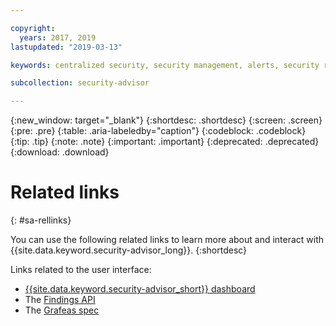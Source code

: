 ```yaml
---

copyright:
  years: 2017, 2019
lastupdated: "2019-03-13"

keywords: centralized security, security management, alerts, security risk, insights, threat detection

subcollection: security-advisor

---
```


{:new_window: target="_blank"}
{:shortdesc: .shortdesc}
{:screen: .screen}
{:pre: .pre}
{:table: .aria-labeledby="caption"}
{:codeblock: .codeblock}
{:tip: .tip}
{:note: .note}
{:important: .important}
{:deprecated: .deprecated}
{:download: .download}

# Related links
{: #sa-rellinks}

You can use the following related links to learn more about and interact with  {{site.data.keyword.security-advisor_long}}.
{:shortdesc}

Links related to the user interface:
* [{{site.data.keyword.security-advisor_short}} dashboard](https://cloud.ibm.com/security-advisor#/dashboard)
* The [Findings API](https://cloud.ibm.com/apidocs/security-advisor)
* The [Grafeas spec](http://grafeas.ng.bluemix.net/ui/)
